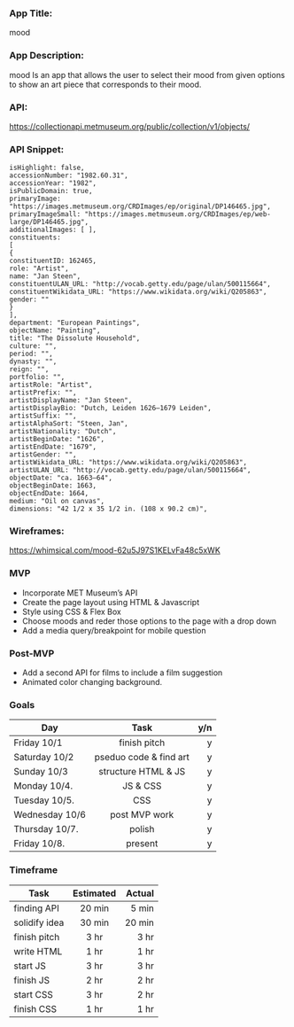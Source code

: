 ### App Title: 
mood                                      

### App Description: 
mood Is an app that allows the user to select their mood from given options to show an art piece that corresponds to their mood.  

### API:
https://collectionapi.metmuseum.org/public/collection/v1/objects/ 

### API Snippet: 
```objectID: 437747,
isHighlight: false,
accessionNumber: "1982.60.31",
accessionYear: "1982",
isPublicDomain: true,
primaryImage: "https://images.metmuseum.org/CRDImages/ep/original/DP146465.jpg",
primaryImageSmall: "https://images.metmuseum.org/CRDImages/ep/web-large/DP146465.jpg",
additionalImages: [ ],
constituents: 
[
{
constituentID: 162465,
role: "Artist",
name: "Jan Steen",
constituentULAN_URL: "http://vocab.getty.edu/page/ulan/500115664",
constituentWikidata_URL: "https://www.wikidata.org/wiki/Q205863",
gender: ""
}
],
department: "European Paintings",
objectName: "Painting",
title: "The Dissolute Household",
culture: "",
period: "",
dynasty: "",
reign: "",
portfolio: "",
artistRole: "Artist",
artistPrefix: "",
artistDisplayName: "Jan Steen",
artistDisplayBio: "Dutch, Leiden 1626–1679 Leiden",
artistSuffix: "",
artistAlphaSort: "Steen, Jan",
artistNationality: "Dutch",
artistBeginDate: "1626",
artistEndDate: "1679",
artistGender: "",
artistWikidata_URL: "https://www.wikidata.org/wiki/Q205863",
artistULAN_URL: "http://vocab.getty.edu/page/ulan/500115664",
objectDate: "ca. 1663–64",
objectBeginDate: 1663,
objectEndDate: 1664,
medium: "Oil on canvas",
dimensions: "42 1/2 x 35 1/2 in. (108 x 90.2 cm)",
```

### Wireframes: 
https://whimsical.com/mood-62u5J97S1KELvFa48c5xWK

### MVP 

* Incorporate MET Museum’s API
* Create the page layout using HTML & Javascript
* Style using CSS & Flex Box 
* Choose moods and reder those options to the page with a drop down  
* Add a media query/breakpoint for mobile question                                                                                                                           

### Post-MVP
* Add a second API for films to include a film suggestion 
* Animated color changing background.



### Goals
| Day            | Task                   | y/n   |
| -------------  |:-------------:         | -----:|
| Friday 10/1    | finish pitch           |   y   |
| Saturday 10/2  | pseduo code & find art |   y   |
| Sunday 10/3    | structure HTML & JS    |   y   |
| Monday 10/4.   | JS & CSS               |   y   |
| Tuesday 10/5.  | CSS                    |   y   |
| Wednesday 10/6 | post MVP work          |   y   |
| Thursday 10/7. | polish                 |   y   |
| Friday 10/8.   | present                |   y   |

### Timeframe
| Task           | Estimated              | Actual |
| -------------  |:-------------:         | -----: |
| finding API    | 20 min                 | 5 min  |
| solidify idea  | 30 min                 | 20 min |
| finish pitch   | 3 hr                   | 3 hr   |
| write HTML     | 1 hr                   | 1 hr   |
| start JS       | 3 hr                   | 3 hr   |
| finish JS      | 2 hr                   | 2 hr   |
| start CSS      | 3 hr                   | 2 hr   |
| finish CSS     | 1 hr                   | 1 hr   |
